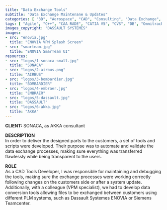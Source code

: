 ```yaml
---
title: "Data Exchange Tools"
subtitle: "Data Exchange Maintenane & Updates"
categories: [ "3D", "Aerospace", "CAD", "Consulting", "Data Exchange", "Network", "Supply Chain", "Support" ]
tags: [ "Agile", "C++", "CAA RADE", "CATIA V5", "CVS", "DB", "Omnitracker", "SAP", "SQL", "Scripting", "UNIX", "VPM", "Visual Studio", "Windows", "XML" ]
images_copyright: "DASSAULT SYSTEMES"
images:
- src: "enovia.jpg"
  title: "ENOVIA VPM Splash Screen"
- src: "smarteam.jpg"
  title: "ENOVIA SmarTeam UI"
resources:
- src: "logos/1-sonaca-small.jpg"
  title: "SONACA"
- src: "logos/2-airbus.png"
  title: "AIRBUS"
- src: "logos/3-bombardier.jpg"
  title: "BOMBARDIER"
- src: "logos/4-embraer.jpg"
  title: "EMBRAER"
- src: "logos/5-dassault.jpg"
  title: "DASSAULT"
- src: "logos/6-akka.jpg"
  title: "AKKA"
---
```


<b>CLIENT:</b> SONACA, as AKKA consultant<br>

<b>DESCRIPTION</b><br>
In order to deliver the designed parts to the customers, a set of tools and scripts were developed. Their purpose was to automate and validate the data exchange processes, making sure everything was transferred flawlessly while being transparent to the users.<br>

<b>ROLE</b><br>
As a CAD Tools Developer, I was responsible for maintaining and debugging the tools, making sure the exchange processes were working correctly following changes on the customers side or after a system update.<br>
Additionally, with a colleague (VPM specialist), we had to develop data conversion tools allowing files to be exchanged between customers using different PLM systems, such as Dassault Systemes ENOVIA or Siemens Teamcenter.<br>
